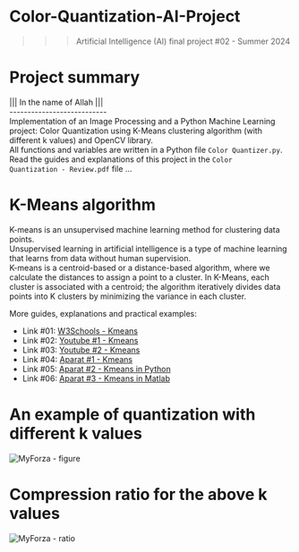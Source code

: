 ﻿# Color-Quantization-AI-Project
>>> Artificial Intelligence (AI) final project #02 - Summer 2024

# Project summary
||| In the name of Allah ||| <br />
--------------------------- <br />
Implementation of an Image Processing and a Python Machine Learning project: Color Quantization using K-Means clustering algorithm (with different k values) and OpenCV library. <br />
All functions and variables are written in a Python file <code>Color Quantizer.py</code>. Read the guides and explanations of this project in the <code>Color Quantization - Review.pdf</code> file ...

# K-Means algorithm
K-means is an unsupervised machine learning method for clustering data points. <br />
Unsupervised learning in artificial intelligence is a type of machine learning that learns from data without human supervision. <br />
K-means is a centroid-based or a distance-based algorithm, where we calculate the distances to assign a point to a cluster. In K-Means, each cluster is associated with a centroid; the algorithm iteratively divides data points into K clusters by minimizing the variance in each cluster. <br />

More guides, explanations and practical examples: 
- Link #01: [W3Schools - Kmeans](https://www.w3schools.com/python/python_ml_k-means.asp)
- Link #02: [Youtube #1 - Kmeans](https://www.youtube.com/watch?v=4b5d3muPQmA)
- Link #03: [Youtube #2 - Kmeans](https://www.youtube.com/watch?v=YEwt6BJROug)
- Link #04: [Aparat #1 - Kmeans](https://www.aparat.com/v/FoCiI)
- Link #05: [Aparat #2 - Kmeans in Python](https://www.aparat.com/v/LgHGc)
- Link #06: [Aparat #3 - Kmeans in Matlab](https://www.aparat.com/v/s18and0)

# An example of quantization with different k values
![MyForza - figure](https://github.com/user-attachments/assets/d3463466-83a2-47e7-b0d5-795c869b5a09)

# Compression ratio for the above k values
![MyForza - ratio](https://github.com/user-attachments/assets/e6ae31c1-325e-4050-a441-24ddc369d9e7)

